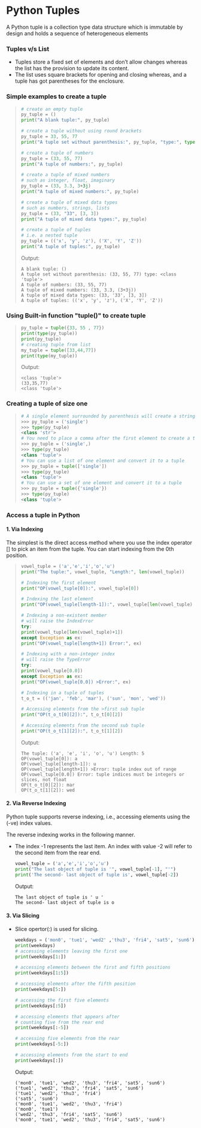 
# Python Tuples

A Python tuple is a collection type data structure which is immutable by design and holds a sequence of heterogeneous elements

### Tuples v/s List
- Tuples store a fixed set of elements and don’t allow changes whereas the list has the provision to update its content.
- The list uses square brackets for opening and closing whereas, and a tuple has got parentheses for the enclosure.

### Simple examples to create a tuple
> ```python
> # create an empty tuple
> py_tuple = ()
> print("A blank tuple:", py_tuple)
>
> # create a tuple without using round brackets
> py_tuple = 33, 55, 77
>print("A tuple set without parenthesis:", py_tuple, "type:", type(py_tuple))
>
> # create a tuple of numbers
>py_tuple = (33, 55, 77)
>print("A tuple of numbers:", py_tuple)
>
># create a tuple of mixed numbers
># such as integer, float, imaginary
>py_tuple = (33, 3.3, 3+3j)
>print("A tuple of mixed numbers:", py_tuple)
>
># create a tuple of mixed data types
># such as numbers, strings, lists
>py_tuple = (33, "33", [3, 3])
>print("A tuple of mixed data types:", py_tuple)
>
># create a tuple of tuples
># i.e. a nested tuple
>py_tuple = (('x', 'y', 'z'), ('X', 'Y', 'Z'))
>print("A tuple of tuples:", py_tuple)
>```
> Output:
>```
>A blank tuple: ()
>A tuple set without parenthesis: (33, 55, 77) type: <class 'tuple'>
>A tuple of numbers: (33, 55, 77)
>A tuple of mixed numbers: (33, 3.3, (3+3j))
>A tuple of mixed data types: (33, '33', [3, 3])
>A tuple of tuples: (('x', 'y', 'z'), ('X', 'Y', 'Z'))
>```

### Using Built-in function "tuple()" to create tuple
>```python
>py_tuple = tuple({33, 55 , 77})
>print(type(py_tuple))
>print(py_tuple)
># creating tuple from list
>my_tuple = tuple([33,44,77])
>print(type(my_tuple))
>```
>Output:
>```
><class 'tuple'>
>(33,35,77)
><class 'tuple'>
>```

### Creating a tuple of size one
>```python
># A single element surrounded by parenthesis will create a string instead of a tuple
>>>> py_tuple = ('single')
>>>> type(py_tuple)
><class 'str'>
># You need to place a comma after the first element to create a tuple of size "one"
>>>> py_tuple = ('single',)
>>>> type(py_tuple)
><class 'tuple'>
># You can use a list of one element and convert it to a tuple
>>>> py_tuple = tuple(['single'])
>>>> type(py_tuple)
><class 'tuple'>
># You can use a set of one element and convert it to a tuple
>>>> py_tuple = tuple({'single'})
>>>> type(py_tuple)
><class 'tuple'>

### Access a tuple in Python
#### 1. Via Indexing
The simplest is the direct access method where you use the index operator [] to pick an item from the tuple. You can start indexing from the 0th position.

>```python
>vowel_tuple = ('a','e','i','o','u')
>print("The tuple:", vowel_tuple, "Length:", len(vowel_tuple))
>
># Indexing the first element
>print("OP(vowel_tuple[0]):", vowel_tuple[0])
>
># Indexing the last element
>print("OP(vowel_tuple[length-1]):", vowel_tuple[len(vowel_tuple) - 1])
>
># Indexing a non-existent member
># will raise the IndexError
>try:
>print(vowel_tuple[len(vowel_tuple)+1])
>except Exception as ex:
>print("OP(vowel_tuple[length+1]) Error:", ex)
>
># Indexing with a non-integer index
># will raise the TypeError
>try:
>print(vowel_tuple[0.0])
>except Exception as ex:
>print("OP(vowel_tuple[0.0]) >Error:", ex)
>
># Indexing in a tuple of tuples
>t_o_t = (('jan', 'feb', 'mar'), ('sun', 'mon', 'wed'))
>
># Accessing elements from the >first sub tuple
>print("OP(t_o_t[0][2]):", t_o_t[0][2])
>
># Accessing elements from the second sub tuple
>print("OP(t_o_t[1][2]):", t_o_t[1][2])
>```
>Output:
>```
>The tuple: ('a', 'e', 'i', 'o', 'u') Length: 5
>OP(vowel_tuple[0]): a
>OP(vowel_tuple[length-1]): u
>OP(vowel_tuple[length+1]) >Error: tuple index out of range
>OP(vowel_tuple[0.0]) Error: tuple indices must be integers or slices, not float
>OP(t_o_t[0][2]): mar
>OP(t_o_t[1][2]): wed
>```

#### 2. Via Reverse Indexing
Python tuple supports reverse indexing, i.e., accessing elements using the (-ve) index values.

The reverse indexing works in the following manner.
- The index -1 represents the last item. An index with value -2 will refer to the second item from the rear end.
    ```python
    vowel_tuple = ('a','e','i','o','u')
    print("The last object of tuple is '", vowel_tuple[-1], "'")
    print('The second- last object of tuple is', vowel_tuple[-2])
    ```
    Output:
    ```
    The last object of tuple is ' u '
    The second- last object of tuple is o
    ```
#### 3. Via Slicing
- Slice opertor(:) is used for slicing.
    ```python
    weekdays = ('mon0', 'tue1', 'wed2' ,'thu3', 'fri4', 'sat5', 'sun6')
    print(weekdays)
    # accessing elements leaving the first one
    print(weekdays[1:])

    # accessing elements between the first and fifth positions
    print(weekdays[1:5])

    # accessing elements after the fifth position
    print(weekdays[5:])

    # accessing the first five elements 
    print(weekdays[:5])

    # accessing elements that appears after
    # counting five from the rear end
    print(weekdays[:-5])

    # accessing five elements from the rear
    print(weekdays[-5:])

    # accessing elements from the start to end
    print(weekdays[:])
    ```
    Output: 
    ```
    ('mon0', 'tue1', 'wed2', 'thu3', 'fri4', 'sat5', 'sun6')
    ('tue1', 'wed2', 'thu3', 'fri4', 'sat5', 'sun6')
    ('tue1', 'wed2', 'thu3', 'fri4')
    ('sat5', 'sun6')
    ('mon0', 'tue1', 'wed2', 'thu3', 'fri4')
    ('mon0', 'tue1')
    ('wed2', 'thu3', 'fri4', 'sat5', 'sun6')
    ('mon0', 'tue1', 'wed2', 'thu3', 'fri4', 'sat5', 'sun6')
    ```